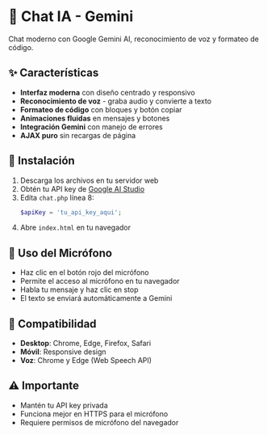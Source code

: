 # 🤖 Chat IA - Gemini

Chat moderno con Google Gemini AI, reconocimiento de voz y formateo de código.

## ✨ Características

- **Interfaz moderna** con diseño centrado y responsivo
- **Reconocimiento de voz** - graba audio y convierte a texto
- **Formateo de código** con bloques y botón copiar
- **Animaciones fluidas** en mensajes y botones
- **Integración Gemini** con manejo de errores
- **AJAX puro** sin recargas de página

## 🚀 Instalación

1. Descarga los archivos en tu servidor web
2. Obtén tu API key de [Google AI Studio](https://aistudio.google.com/app/u/1/prompts/new_chat)
3. Edita `chat.php` línea 8:
   ```php
   $apiKey = 'tu_api_key_aqui';
   ```
4. Abre `index.html` en tu navegador

## 🎤 Uso del Micrófono

- Haz clic en el botón rojo del micrófono
- Permite el acceso al micrófono en tu navegador
- Habla tu mensaje y haz clic en stop
- El texto se enviará automáticamente a Gemini

## 📱 Compatibilidad

- **Desktop**: Chrome, Edge, Firefox, Safari
- **Móvil**: Responsive design
- **Voz**: Chrome y Edge (Web Speech API)

## ⚠️ Importante

- Mantén tu API key privada
- Funciona mejor en HTTPS para el micrófono
- Requiere permisos de micrófono del navegador 